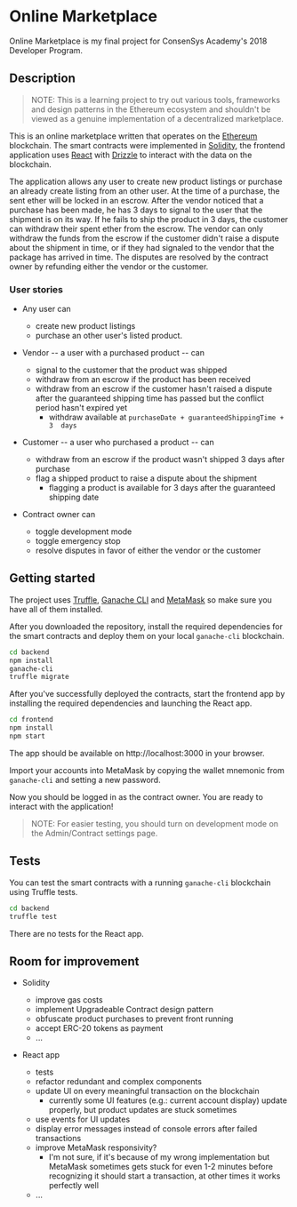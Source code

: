 # Online Marketplace

Online Marketplace is my final project for ConsenSys Academy's 2018 
Developer Program.

## Description

> NOTE: This is a learning project to try out various tools, frameworks and design patterns
> in the Ethereum ecosystem and shouldn't be viewed as a genuine implementation of a decentralized
> marketplace.

This is an online marketplace written that operates on the [Ethereum][ethereum] blockchain. 
The smart contracts were implemented in [Solidity][solidity], 
the frontend application uses [React][react] with [Drizzle][drizzle] to interact with the data on 
the blockchain.

The application allows any user to create new product listings or purchase an already create 
listing from an other user.
At the time of a purchase, the sent ether will be locked in an escrow.
After the vendor noticed that a purchase has been made, he has 3 days to signal to the user that 
the shipment is on its way. 
If he fails to ship the product in 3 days, the customer can withdraw their spent ether from the 
escrow. 
The vendor can only withdraw the funds from the escrow if the customer didn't raise a dispute 
about the shipment in time, or if they had signaled to the vendor that the package has arrived in 
time.
The disputes are resolved by the contract owner by refunding either the vendor or the customer.

### User stories

- Any user can
  - create new product listings
  - purchase an other user's listed product.

- Vendor -- a user with a purchased product -- can
  - signal to the customer that the product was shipped
  - withdraw from an escrow if the product has been received
  - withdraw from an escrow if the customer hasn't raised a dispute after 
  the guaranteed shipping time has passed but the conflict period hasn't 
  expired yet
    - withdraw available at ```purchaseDate + guaranteedShippingTime + 3  days```

- Customer -- a user who purchased a product -- can
  - withdraw from an escrow if the product wasn't shipped 3 days after purchase
  - flag a shipped product to raise a dispute about the shipment
    - flagging a product is available for 3 days after the guaranteed shipping date

- Contract owner can
  - toggle development mode
  - toggle emergency stop
  - resolve disputes in favor of either the vendor or the customer

## Getting started

The project uses [Truffle][truffle], [Ganache CLI][ganache-cli] and 
[MetaMask][metamask] so make sure you have all of them installed.

After you downloaded the repository, install the required dependencies for 
the smart contracts and deploy them on your local ```ganache-cli``` 
blockchain.

```sh
cd backend
npm install
ganache-cli
truffle migrate
```

After you've successfully deployed the contracts, start the frontend app by 
installing the required dependencies and launching the React app.

```sh
cd frontend
npm install
npm start
```

The app should be available on http://localhost:3000 in your browser.

Import your accounts into MetaMask by copying the wallet mnemonic from 
```ganache-cli``` and setting a new password.

Now you should be logged in as the contract owner.
You are ready to interact with the application!
> NOTE: For easier testing, you should turn on development mode on the
> Admin/Contract settings page.

## Tests

You can test the smart contracts with a running ```ganache-cli``` blockchain using Truffle tests.

```sh
cd backend
truffle test
```

There are no tests for the React app.

## Room for improvement

- Solidity
  - improve gas costs
  - implement Upgradeable Contract design pattern
  - obfuscate product purchases to prevent front running
  - accept ERC-20 tokens as payment
  - ...

- React app
  - tests
  - refactor redundant and complex components
  - update UI on every meaningful transaction on the blockchain
    - currently some UI features (e.g.: current account display) update properly, but
    product updates are stuck sometimes
  - use events for UI updates
  - display error messages instead of console errors after failed transactions
  - improve MetaMask responsivity?
    - I'm not sure, if it's because of my wrong implementation but MetaMask sometimes gets stuck 
    for even 1-2 minutes before recognizing it should start a transaction, at other times it works
    perfectly well
  - ...


[truffle]: https://github.com/trufflesuite/truffle
[ganache-cli]: https://github.com/trufflesuite/ganache-cli
[metamask]: https://metamask.io/
[ethereum]: https://www.ethereum.org/
[solidity]: https://solidity.readthedocs.io/en/v0.4.24/
[react]: https://reactjs.org/
[drizzle]: https://truffleframework.com/drizzle